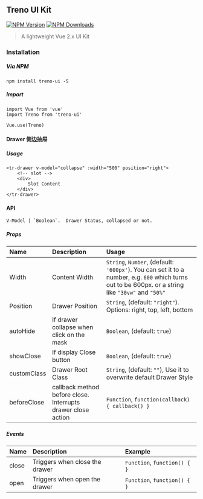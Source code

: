 ## Treno UI Kit
[![NPM Version][npm-image]][npm-url]
[![NPM Downloads][downloads-image]][downloads-url]

> A lightweight Vue 2.x UI Kit 

### Installation

##### Via NPM
```
npm install treno-ui -S
```

##### Import
```
import Vue from 'vue'
import Treno from 'treno-ui'

Vue.use(Treno)
```

#### Drawer 侧边抽屉

##### Usage
```
<tr-drawer v-model="collapse" :width="500" position="right">
    <!-- slot -->
    <div>
        Slot Content
    </div>
</tr-drawer>
```

#### API

```
V-Model | `Boolean`.  Drawer Status, collapsed or not.
```

##### Props

| Name    | Description     | Usage                                                     |
| :---     | :---            | :---        |
| Width    | Content Width   | `String`, `Number`, (default: `'600px'`). You can set it to a number, e.g. `600` which turns out to be 600px. or a string like `"30vw"` and `"50%"`                                      |
| Position | Drawer Position | `String`, (default: `"right"`). Options: right, top, left, bottom |
| autoHide | If drawer collapse when click on the mask | `Boolean`, (default: `true`) |
| showClose | If display Close button | `Boolean`, (default: `true`) |
| customClass | Drawer Root Class | `String`, (default: `""`), Use it to overwrite default Drawer Style |
| beforeClose | callback method before close. Interrupts drawer close action  | `Function`, `function(callback) { callback() }`|

##### Events

| Name    | Description     | Example                                                     |
| :---     | :---            | :---        |
| close   | Triggers when close the drawer | `Function`, `function() { }` |
| open   | Triggers when open the drawer | `Function`, `function() { }` |



[npm-image]: https://img.shields.io/npm/v/serve-static.svg
[npm-url]: https://npmjs.org/package/treno-ui
[downloads-image]: https://img.shields.io/npm/dm/serve-static.svg
[downloads-url]: https://npmjs.org/package/treno-ui

